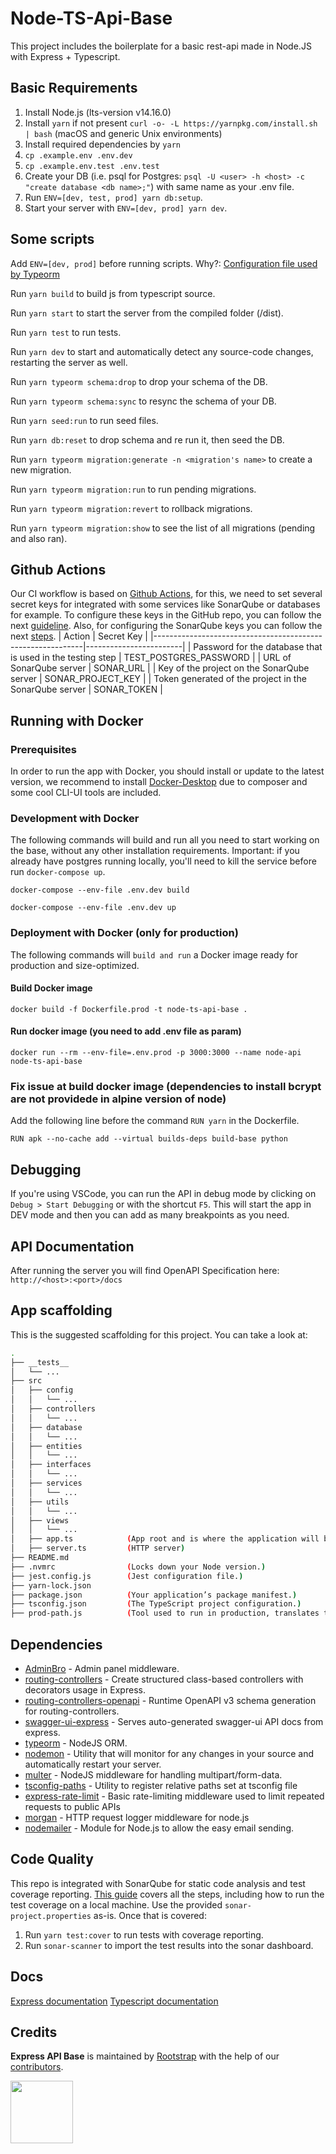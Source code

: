 # Node-TS-Api-Base

This project includes the boilerplate for a basic rest-api made in Node.JS with Express + Typescript.

## Basic Requirements

1. Install Node.js (lts-version v14.16.0)
2. Install `yarn` if not present `curl -o- -L https://yarnpkg.com/install.sh | bash` (macOS and generic Unix environments)
3. Install required dependencies by `yarn`
4. `cp .example.env .env.dev`
5. `cp .example.env.test .env.test`
6. Create your DB (i.e. psql for Postgres: `psql -U <user> -h <host> -c "create database <db name>;"`) with same name as your .env file.
7. Run `ENV=[dev, test, prod] yarn db:setup`.
8. Start your server with `ENV=[dev, prod] yarn dev`.

## Some scripts

Add `ENV=[dev, prod]` before running scripts.
Why?: [Configuration file used by Typeorm](https://typeorm.io/#/using-ormconfig/which-configuration-file-is-used-by-typeorm)

Run `yarn build` to build js from typescript source.

Run `yarn start` to start the server from the compiled folder (/dist).

Run `yarn test` to run tests.

Run `yarn dev` to start and automatically detect any source-code changes, restarting the server as well.

Run `yarn typeorm schema:drop` to drop your schema of the DB.

Run `yarn typeorm schema:sync` to resync the schema of your DB.

Run `yarn seed:run` to run seed files.

Run `yarn db:reset` to drop schema and re run it, then seed the DB.

Run `yarn typeorm migration:generate -n <migration's name>` to create a new migration.

Run `yarn typeorm migration:run` to run pending migrations.

Run `yarn typeorm migration:revert` to rollback migrations.

Run `yarn typeorm migration:show` to see the list of all migrations (pending and also ran).


## Github Actions
Our CI workflow is based on [Github Actions](https://docs.github.com/en/actions/learn-github-actions/introduction-to-github-actions), for this, we need to set several secret keys for integrated with some services like SonarQube or databases for example.
To configure these keys in the GitHub repo, you can follow the next [guideline](https://docs.github.com/en/actions/learn-github-actions/security-hardening-for-github-actions#using-secrets).
Also, for configuring the SonarQube keys you can follow the next [steps](https://github.com/rootstrap/node-ts-api-base/wiki/SonarQube-Setup).
| Action                                                     | Secret Key             |
|------------------------------------------------------------|------------------------|
| Password for the database that is used in the testing step | TEST_POSTGRES_PASSWORD |
| URL of SonarQube server                                    | SONAR_URL              |
| Key of the project on the SonarQube server                 | SONAR_PROJECT_KEY      |
| Token generated of the project in the SonarQube server     | SONAR_TOKEN            |


## Running with Docker

### Prerequisites
In order to run the app with Docker, you should install or update to the latest version, we recommend to install [Docker-Desktop](https://docs.docker.com/get-docker/) due to composer and some cool CLI-UI tools are included.

### Development with Docker

The following commands will build and run all you need to start working on the base, without any other installation requirements. Important: if you already have postgres running locally, you'll need to kill the service before run `docker-compose up`.

```
docker-compose --env-file .env.dev build
```

```
docker-compose --env-file .env.dev up
```

### Deployment with Docker (only for production)

The following commands will `build and run` a Docker image ready for production and size-optimized.

#### Build Docker image

```
docker build -f Dockerfile.prod -t node-ts-api-base .
```

#### Run docker image (you need to add .env file as param)

```
docker run --rm --env-file=.env.prod -p 3000:3000 --name node-api node-ts-api-base
```

### Fix issue at build docker image (dependencies to install bcrypt are not providede in alpine version of node)
 
Add the following line before the command ` RUN yarn ` in the Dockerfile.

```
RUN apk --no-cache add --virtual builds-deps build-base python
```

## Debugging

If you're using VSCode, you can run the API in debug mode by clicking on `Debug > Start Debugging` or with the shortcut `F5`. This will start the app in DEV mode and then you can add as many breakpoints as you need.


## API Documentation

After running the server you will find OpenAPI Specification here: `http://<host>:<port>/docs`


## App scaffolding

This is the suggested scaffolding for this project. You can take a look at:

```bash
.
├── __tests__
│   └── ...
├── src
│   ├── config
│   │   └── ...
│   ├── controllers
│   │   └── ...
│   ├── database
│   │   └── ...
│   ├── entities
│   │   └── ...
│   ├── interfaces
│   │   └── ...
│   ├── services
│   │   └── ...
│   ├── utils
│   │   └── ...
│   ├── views
│   │   └── ...
│   ├── app.ts            (App root and is where the application will be configured.)
│   ├── server.ts         (HTTP server)
├── README.md
├── .nvmrc                (Locks down your Node version.)
├── jest.config.js        (Jest configuration file.)
├── yarn-lock.json
├── package.json          (Your application’s package manifest.)
├── tsconfig.json         (The TypeScript project configuration.)
├── prod-path.js          (Tool used to run in production, translates ts-path and alias)
```

## Dependencies

- [AdminBro](https://adminbro.com/) - Admin panel middleware.
- [routing-controllers](https://github.com/typestack/routing-controllers) - Create structured class-based controllers with decorators usage in Express.
- [routing-controllers-openapi](https://www.npmjs.com/package/routing-controllers-openapi) - Runtime OpenAPI v3 schema generation for routing-controllers.
- [swagger-ui-express](https://www.npmjs.com/package/swagger-ui-express) - Serves auto-generated swagger-ui API docs from express.
- [typeorm](https://typeorm.io/#/) - NodeJS ORM.
- [nodemon](https://nodemon.io/) - Utility that will monitor for any changes in your source and automatically restart your server.
- [multer](https://github.com/expressjs/multer) -  NodeJS middleware for handling multipart/form-data.
- [tsconfig-paths](https://github.com/dividab/tsconfig-paths#readme) - Utility to register relative paths set at tsconfig file
- [express-rate-limit](https://github.com/nfriedly/express-rate-limit) - Basic rate-limiting middleware used to limit repeated requests to public APIs
- [morgan](https://github.com/expressjs/morgan) - HTTP request logger middleware for node.js
- [nodemailer](github.com/nodemailer/nodemailer) - Module for Node.js to allow the easy email sending. 

## Code Quality

This repo is integrated with SonarQube for static code analysis and test coverage reporting. [This guide](https://www.notion.so/rootstrap/SonarQube-c87fcaef3fbe4d7995ad087486768a24#a59df288a98c4410807c02c2d381ec6a) covers all the steps, including how to run the test coverage on a local machine.
Use the provided `sonar-project.properties` as-is.
Once that is covered:
1. Run `yarn test:cover` to run tests with coverage reporting.
2. Run `sonar-scanner` to import the test results into the sonar dashboard.

## Docs

[Express documentation](https://expressjs.com/es/)
[Typescript documentation](https://www.typescriptlang.org/)

## Credits

**Express API Base** is maintained by [Rootstrap](http://www.rootstrap.com) with the help of our [contributors](https://github.com/rootstrap/express-api-base/graphs/contributors).

[<img src="https://s3-us-west-1.amazonaws.com/rootstrap.com/img/rs.png" width="100"/>](http://www.rootstrap.com)
